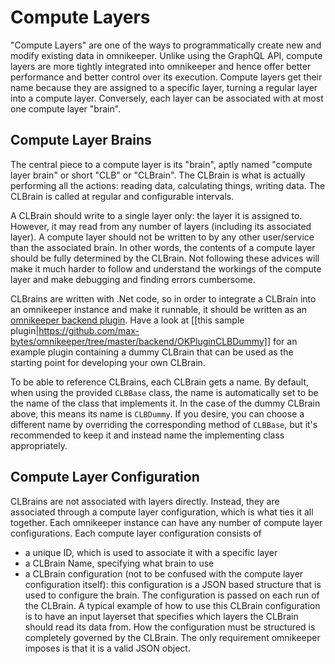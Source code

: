 # Compute Layers

"Compute Layers" are one of the ways to programmatically create new and modify existing data in omnikeeper. Unlike using the GraphQL API, compute layers are more tightly integrated into omnikeeper and hence offer better performance and better control over its execution. Compute layers get their name because they are assigned to a specific layer, turning a regular layer into a compute layer. Conversely, each layer can be associated with at most one compute layer "brain".

## Compute Layer Brains

The central piece to a compute layer is its "brain", aptly named "compute layer brain" or short "CLB" or "CLBrain". The CLBrain is what is actually performing all the actions: reading data, calculating things, writing data. The CLBrain is called at regular and configurable intervals. 

A CLBrain should write to a single layer only: the layer it is assigned to. However, it may read from any number of layers (including its associated layer). A compute layer should not be written to by any other user/service than the associated brain. In other words, the contents of a compute layer should be fully determined by the CLBrain. Not following these advices will make it much harder to follow and understand the workings of the compute layer and make debugging and finding errors cumbersome.

CLBrains are written with .Net code, so in order to integrate a CLBrain into an omnikeeper instance and make it runnable, it should be written as an [omnikeeper backend plugin](plugins). Have a look at [[this sample plugin|https://github.com/max-bytes/omnikeeper/tree/master/backend/OKPluginCLBDummy]] for an example plugin containing a dummy CLBrain that can be used as the starting point for developing your own CLBrain.

To be able to reference CLBrains, each CLBrain gets a name. By default, when using the provided `CLBBase` class, the name is automatically set to be the name of the class that implements it. In the case of the dummy CLBrain above, this means its name is `CLBDummy`. If you desire, you can choose a different name by overriding the corresponding method of `CLBBase`, but it's recommended to keep it and instead name the implementing class appropriately.

## Compute Layer Configuration
CLBrains are not associated with layers directly. Instead, they are associated through a compute layer configuration, which is what ties it all together. Each omnikeeper instance can have any number of compute layer configurations. Each compute layer configuration consists of
* a unique ID, which is used to associate it with a specific layer
* a CLBrain Name, specifying what brain to use
* a CLBrain configuration (not to be confused with the compute layer configuration itself): this configuration is a JSON based structure that is used to configure the brain. The configuration is passed on each run of the CLBrain. A typical example of how to use this CLBrain configuration is to have an input layerset that specifies which layers the CLBrain should read its data from. How the configuration must be structured is completely governed by the CLBrain. The only requirement omnikeeper imposes is that it is a valid JSON object.
